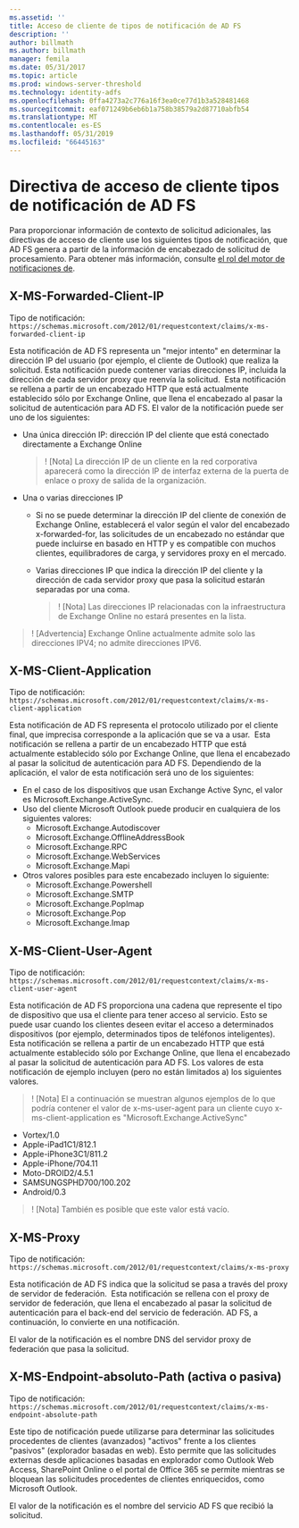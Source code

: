 ```yaml
---
ms.assetid: ''
title: Acceso de cliente de tipos de notificación de AD FS
description: ''
author: billmath
ms.author: billmath
manager: femila
ms.date: 05/31/2017
ms.topic: article
ms.prod: windows-server-threshold
ms.technology: identity-adfs
ms.openlocfilehash: 0ffa4273a2c776a16f3ea0ce77d1b3a528481468
ms.sourcegitcommit: eaf071249b6eb6b1a758b38579a2d87710abfb54
ms.translationtype: MT
ms.contentlocale: es-ES
ms.lasthandoff: 05/31/2019
ms.locfileid: "66445163"
---
```

# <a name="client-access-policy-claim-types-in-ad-fs"></a>Directiva de acceso de cliente tipos de notificación de AD FS

Para proporcionar información de contexto de solicitud adicionales, las directivas de acceso de cliente use los siguientes tipos de notificación, que AD FS genera a partir de la información de encabezado de solicitud de procesamiento.  Para obtener más información, consulte [el rol del motor de notificaciones de](../technical-reference/the-role-of-the-claims-engine.md).

## <a name="x-ms-forwarded-client-ip"></a>X-MS-Forwarded-Client-IP

Tipo de notificación: `https://schemas.microsoft.com/2012/01/requestcontext/claims/x-ms-forwarded-client-ip`

Esta notificación de AD FS representa un "mejor intento" en determinar la dirección IP del usuario (por ejemplo, el cliente de Outlook) que realiza la solicitud. Esta notificación puede contener varias direcciones IP, incluida la dirección de cada servidor proxy que reenvía la solicitud.  Esta notificación se rellena a partir de un encabezado HTTP que está actualmente establecido sólo por Exchange Online, que llena el encabezado al pasar la solicitud de autenticación para AD FS. El valor de la notificación puede ser uno de los siguientes:


- Una única dirección IP: dirección IP del cliente que está conectado directamente a Exchange Online

    >! [Nota] La dirección IP de un cliente en la red corporativa aparecerá como la dirección IP de interfaz externa de la puerta de enlace o proxy de salida de la organización.

- Una o varias direcciones IP
  - Si no se puede determinar la dirección IP del cliente de conexión de Exchange Online, establecerá el valor según el valor del encabezado x-forwarded-for, las solicitudes de un encabezado no estándar que puede incluirse en basado en HTTP y es compatible con muchos clientes, equilibradores de carga, y servidores proxy en el mercado.
  - Varias direcciones IP que indica la dirección IP del cliente y la dirección de cada servidor proxy que pasa la solicitud estarán separadas por una coma.

    >! [Nota] Las direcciones IP relacionadas con la infraestructura de Exchange Online no estará presentes en la lista.


>! [Advertencia] Exchange Online actualmente admite solo las direcciones IPV4; no admite direcciones IPV6. 


## <a name="x-ms-client-application"></a>X-MS-Client-Application

Tipo de notificación: `https://schemas.microsoft.com/2012/01/requestcontext/claims/x-ms-client-application`

Esta notificación de AD FS representa el protocolo utilizado por el cliente final, que imprecisa corresponde a la aplicación que se va a usar.  Esta notificación se rellena a partir de un encabezado HTTP que está actualmente establecido sólo por Exchange Online, que llena el encabezado al pasar la solicitud de autenticación para AD FS. Dependiendo de la aplicación, el valor de esta notificación será uno de los siguientes:



- En el caso de los dispositivos que usan Exchange Active Sync, el valor es Microsoft.Exchange.ActiveSync. 
- Uso del cliente Microsoft Outlook puede producir en cualquiera de los siguientes valores:
    - Microsoft.Exchange.Autodiscover
    - Microsoft.Exchange.OfflineAddressBook
    - Microsoft.Exchange.RPC
    - Microsoft.Exchange.WebServices
    - Microsoft.Exchange.Mapi
- Otros valores posibles para este encabezado incluyen lo siguiente:
    - Microsoft.Exchange.Powershell
    - Microsoft.Exchange.SMTP
    - Microsoft.Exchange.PopImap
    - Microsoft.Exchange.Pop
    - Microsoft.Exchange.Imap

## <a name="x-ms-client-user-agent"></a>X-MS-Client-User-Agent

Tipo de notificación: `https://schemas.microsoft.com/2012/01/requestcontext/claims/x-ms-client-user-agent`

Esta notificación de AD FS proporciona una cadena que represente el tipo de dispositivo que usa el cliente para tener acceso al servicio. Esto se puede usar cuando los clientes deseen evitar el acceso a determinados dispositivos (por ejemplo, determinados tipos de teléfonos inteligentes).  Esta notificación se rellena a partir de un encabezado HTTP que está actualmente establecido sólo por Exchange Online, que llena el encabezado al pasar la solicitud de autenticación para AD FS. Los valores de esta notificación de ejemplo incluyen (pero no están limitados a) los siguientes valores.
>! [Nota] El a continuación se muestran algunos ejemplos de lo que podría contener el valor de x-ms-user-agent para un cliente cuyo x-ms-client-application es "Microsoft.Exchange.ActiveSync"

- Vortex/1.0
- Apple-iPad1C1/812.1
- Apple-iPhone3C1/811.2
- Apple-iPhone/704.11
- Moto-DROID2/4.5.1
- SAMSUNGSPHD700/100.202
- Android/0.3

>! [Nota] También es posible que este valor está vacío.


## <a name="x-ms-proxy"></a>X-MS-Proxy

Tipo de notificación: `https://schemas.microsoft.com/2012/01/requestcontext/claims/x-ms-proxy`

Esta notificación de AD FS indica que la solicitud se pasa a través del proxy de servidor de federación.  Esta notificación se rellena con el proxy de servidor de federación, que llena el encabezado al pasar la solicitud de autenticación para el back-end del servicio de federación. AD FS, a continuación, lo convierte en una notificación. 

El valor de la notificación es el nombre DNS del servidor proxy de federación que pasa la solicitud.

## <a name="x-ms-endpoint-absolute-path-active-vs-passive"></a>X-MS-Endpoint-absoluto-Path (activa o pasiva)

Tipo de notificación: `https://schemas.microsoft.com/2012/01/requestcontext/claims/x-ms-endpoint-absolute-path`

Este tipo de notificación puede utilizarse para determinar las solicitudes procedentes de clientes (avanzados) "activos" frente a los clientes "pasivos" (explorador basadas en web). Esto permite que las solicitudes externas desde aplicaciones basadas en explorador como Outlook Web Access, SharePoint Online o el portal de Office 365 se permite mientras se bloquean las solicitudes procedentes de clientes enriquecidos, como Microsoft Outlook.

El valor de la notificación es el nombre del servicio AD FS que recibió la solicitud.
